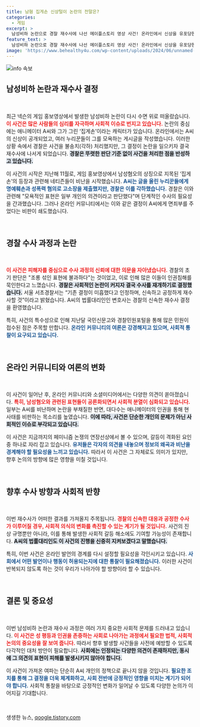 ```yaml
---
title: 남혐 집게손 신상털이 논란의 전말은?
categories:
  - 게임
excerpt: >
  남성비하 논란으로 경찰 재수사에 나선 메이플스토리 영상 사건! 온라인에서 신상을 유포당한 애니메이터 A씨, 미흡한 결정 인정한 경찰의 변화는? 클릭하여 모든 진실을 확인해 보세요!
feature_text: >
  남성비하 논란으로 경찰 재수사에 나선 메이플스토리 영상 사건! 온라인에서 신상을 유포당한 애니메이터 A씨, 미흡한 결정 인정한 경찰의 변화는? 클릭하여 모든 진실을 확인해 보세요!
image: 'https://www.behealthy4u.com/wp-content/uploads/2024/06/unnamed-file.png'
---
```


<p><img src="https://www.behealthy4u.com/wp-content/uploads/2024/06/unnamed-file.png" alt="info 속보" /></p>

<h2 data-ke-size="size26">남성비하 논란과 재수사 결정</h2>

<p data-ke-size="size16">&nbsp;</p> 

<p>최근 넥슨의 게임 홍보영상에서 발생한 남성비하 논란이 다시 수면 위로 떠올랐습니다. <b><span style="color: #ee2323;">이 사건은 많은 사람들의 심리를 자극하며 사회적 이슈로 번지고 있습니다.</span></b> 논란의 중심에는 애니메이터 A씨와 그가 그린 ‘집게손’이라는 캐릭터가 있습니다. 온라인에서는 A씨의 신상이 공개되었고, 여러 누리꾼들이 그를 모욕하는 게시글을 작성했습니다. 이러한 상황 속에서 경찰은 사건을 불송치(각하) 처리했지만, 그 결정이 논란을 일으키자 결국 재수사에 나서게 되었습니다. <b><span style="background-color: #21538527;">경찰은 뚜렷한 판단 기준 없이 사건을 처리한 점을 반성하고 있습니다.</span></b> </p>

<p>이 사건의 시작은 지난해 11월로, 게임 홍보영상에서 남성혐오의 상징으로 지목된 ‘집게손’의 등장과 관련해 네티즌들이 비난을 시작했습니다. <b><span style="color: #1a5490;">A씨는 글을 올린 누리꾼들에게 명예훼손과 성폭력 혐의로 고소장을 제출했지만, 경찰은 이를 각하했습니다.</span></b> 경찰은 이와 관련해 "모욕적인 표현은 일부 개인의 의견이라고 판단했다"며 단계적인 수사의 필요성을 간과했습니다. 그러나 온라인 커뮤니티에서는 이와 같은 결정이 A씨에게 면죄부를 주었다는 비판이 쇄도했습니다. </p>

<p data-ke-size="size16">&nbsp;</p>

<h2 data-ke-size="size26">경찰 수사 과정과 논란</h2>

<p data-ke-size="size16">&nbsp;</p>

<p><b><span style="color: #ee2323;">이 사건은 피해자를 중심으로 수사 과정의 신뢰에 대한 의문을 자아냈습니다.</span></b> 경찰의 초기 판단은 "조롱 섞인 표현에 불과하다"는 것이었고, 이로 인해 많은 이들이 인권침해를 묵인한다고 느꼈습니다. <b><span style="background-color: #21538527;">경찰은 사회적인 논란이 커지자 결국 수사를 재개하기로 결정했습니다.</span></b> 서울 서초경찰서는 “기존 결정이 미흡했다고 인정하며, 신속하고 공정하게 재수사할 것”이라고 밝혔습니다. A씨의 법률대리인인 변호사는 경찰의 신속한 재수사 결정을 환영했습니다. </p>

<p>특히, 사건의 특수성으로 인해 지난달 국민신문고와 경찰민원포털을 통해 많은 민원이 접수된 점은 주목할 만합니다. <b><span style="color: #1a5490;">온라인 커뮤니티의 여론은 강경해지고 있으며, 사회적 통찰이 요구되고 있습니다.</span></b> </p>

<p data-ke-size="size16">&nbsp;</p>

<h2 data-ke-size="size26">온라인 커뮤니티와 여론의 변화</h2>

<p data-ke-size="size16">&nbsp;</p>

<p>이 사건이 일어난 후, 온라인 커뮤니티와 소셜미디어에서는 다양한 의견이 쏟아졌습니다. <b><span style="color: #ee2323;">특히, 남성혐오와 관련된 표현들이 공론화되면서 사회적 분열이 심화되고 있습니다.</span></b> 일부는 A씨를 비난하며 논란을 부채질한 반면, 대다수는 애니메이터의 인권을 통해 현 사태를 비판하는 목소리를 높였습니다. <b><span style="background-color: #21538527;">이에 따라, 사건은 단순한 개인의 문제가 아닌 사회적인 이슈로 부각되고 있습니다.</span></b> </p>

<p>이 사건은 지금까지의 페미니즘 논쟁의 연장선상에서 볼 수 있으며, 갈등이 격화된 요인 중 하나로 자리 잡고 있습니다. <b><span style="color: #1a5490;">유저들은 각자의 의견을 내놓으며 정보의 왜곡과 비난을 경계해야 할 필요성을 느끼고 있습니다.</span></b> 따라서 이 사건은 그 자체로도 의미가 있지만, 향후 논의의 방향에 많은 영향을 미칠 것입니다. </p>

<p data-ke-size="size16">&nbsp;</p>

<h2 data-ke-size="size26">향후 수사 방향과 사회적 반향</h2>

<p data-ke-size="size16">&nbsp;</p>

<p>이번 재수사가 어떠한 결과를 가져올지 주목됩니다. <b><span style="color: #ee2323;">경찰의 신속한 대응과 공정한 수사가 이루어질 경우, 사회적 의식의 변화를 촉진할 수 있는 계기가 될 것입니다.</span></b> 사건의 진상 규명뿐만 아니라, 이를 통해 발생한 사회적 갈등 해소에도 기여할 가능성이 존재합니다. <b><span style="background-color: #21538527;">A씨의 법률대리인도 이 사건의 진행을 신중히 지켜보겠다고 말했습니다.</span></b></p>

<p>특히, 이번 사건은 온라인 발언의 경계를 다시 설정할 필요성을 각인시키고 있습니다. <b><span style="color: #1a5490;">사회에서 어떤 발언이나 행동이 허용되는지에 대한 통찰이 필요해졌습니다.</span></b> 이러한 사건이 반복되지 않도록 하는 것이 우리가 나아가야 할 방향이라 할 수 있습니다. </p>

<p data-ke-size="size16">&nbsp;</p>

<h2 data-ke-size="size26">결론 및 중요성</h2>

<p data-ke-size="size16">&nbsp;</p>

<p>이번 남성비하 논란과 재수사 과정은 여러 가지 중요한 사회적 문제를 드러내고 있습니다. <b><span style="color: #ee2323;">이 사건은 성 평등과 인권을 존중하는 사회로 나아가는 과정에서 필요한 법적, 사회적 논의의 중요성을 잘 보여 줍니다.</span></b> 따라서 향후 발생할 사건들을 사전에 예방할 수 있도록 다각적인 대처 방안이 필요합니다. <b><span style="background-color: #21538527;">사회에는 인정되는 다양한 의견이 존재하지만, 동시에 그 의견의 표현이 피해를 발생시키지 않아야 합니다.</span></b></p>

<p>이 사건이 가져온 여파는 단순히 A씨 개인의 정책으로 끝나지 않을 것입니다. <b><span style="color: #1a5490;">필요한 조치를 통해 그 결정을 더욱 체계화하고, 사회 전반에 긍정적인 영향을 미치는 계기가 되어야 합니다.</span></b> 사회적 통찰을 바탕으로 긍정적인 변화가 일어날 수 있도록 다양한 논의가 이어지길 기대합니다. </p>

<p data-ke-size="size16">&nbsp;</p>
생생한 뉴스, <a href="https://qoogle.tistory.com" rel="dofollow">qoogle.tistory.com</a>


